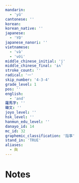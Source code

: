 ```yaml
---
mandarin:
  - 'yǔ'
cantonese: ''
korean:
korean_native: ''
japanese:
  - 'YO'
japanese_nanori: ''
vietnamese:
  - 'và'
  - 'với'
middle_chinese_initial: 'j'
middle_chinese_final: 'ɨʌ'
stroke_count: ''
radical: '一'
skip_number: '4-3-4'
grade_level: 1
pos: ''
english:
  - 'and'
羅馬字: ''
韓文: ''
joyo_level: ''
hsk_level: ''
hanmun_edu_level: ''
danayo_id: 14
mc_id: 32
graphemic_classification: '指事'
stand_in: 'TRUE'
aliases:
  - 與
---
```


# Notes
